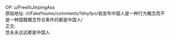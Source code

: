 
OP: u/FreeXiJinpingAss  
原始地址: /r/FakeYoumo/comments/1dnyfpo/我宣布中国人是一种行为概念而不是一种国籍概念符合条件的都是中国人/  
正文:  
恁永永远远都是中国人
